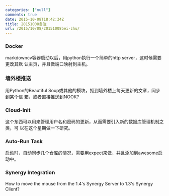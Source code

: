 ```yaml
---
categories: ["null"]
comments: true
date: 2015-10-08T18:42:34Z
title: 20151008备注
url: /2015/10/08/20151008bei-zhu/
---
```


### Docker
markdowncv容器启动以后，用python执行一个简单的http server，这时候需要更改其默
认主页，并且做端口映射到主机。    

### 墙外楼推送
用Python的Beautiful Soup或其他的模块，抠到墙外楼上每天更新的文章，同步到某个信
箱，或者直接推送到NOOK?     

### Cloud-Init
这个东西可以用来管理用户名和密码的更新，从而需要引入新的数据库管理机制之类，可
以在这个星期做一下研究。    

### Auto-Run Task
启动时，自动同步几个仓库的情况，需要用expect来做，并且添加到awesome启动中。    

### Synergy Integration
How to move the mouse from the 1.4's Synergy Server to 1.3's Synergy Client?    
